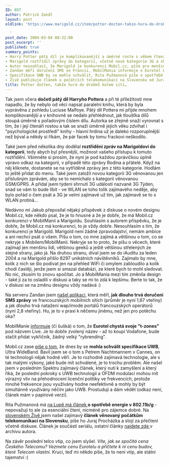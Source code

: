 ```yaml
---
ID: 897
author: Patrick Zandl
layout: post
oldlink: 'https://www.marigold.cz/item/potter-docten-takze-hura-do-drobku-kolem-siti

  '
post_date: 2004-03-04 08:32:00
post_excerpt: ''
published: true
summary_points:
- Harry Potter pátý díl je komplikovanější a úměrně roste s věkem čtenářů.
- Marigold roztřídil zprávy do kategorií, včetně nové kategorie 3G a shrnutí 3G Týden.
- Autor nesouhlasí, že Marigold je konkurencí Mobil.cz, píše pro menšinu geeků.
- Zandan měří doručení SMS ve Francii, MobilMania informuje o Eurotel Live.
- Specifikace UWB by se mohla schválit, Rita Pužmanová píše o spotřebě energie 802.11b/g.
- Živě publikuje článek o počátcích telekomunikací na Slovensku od Juraje Procházky.
title: Potter dočten, takže hurá do drobků kolem sítí…
---
```


<p>
Tak jsem včera <STRONG>dočetl pátý díl Harryho Pottera</STRONG> a při té příležitosti mne napadlo, že by nebylo od věci napsat paralelní knihu, která by byla vyprávěna z pohledu Luciuse Malfoye. Pátý díl Pottera mi přijde mnohem komplikovanější a v knihovně se nedalo přehlédnout, jak tloušťka dílů stoupá úměrně s pořadovým číslem dílu. Autorka se zřejmě snaží vyrovnat s tím, že i její čtenáři rostou a tak se snaží úměrně jejich věku zdvihat i "psychologické prostředí" knihy - hlavní hrdina už je daleko rozporuplnější než býval a někdy si říkám, že pár facek by tomu frackovi neškodilo.</p>

<p>
Také jsem před několika dny dodělal <STRONG>roztřídění zpráv na Marigoldovi do kategorií</STRONG>, tedy abych byl přesnější, možnost vašeho přístupu k tomuto roztřídění. Všimněte si prosím, že nyní je pod každou zprávičkou úplně vpravo odkaz na kategorii, v případě této zprávy Rodina a přátelé. Když na něj kliknete, dostanete se na vytříděné zprávy jen z této kategorie. Hodlám to ještě přidat do menu. Také jsem založil novou kategorii 3G věnovanou jen příslušným zprávám, aby se to nemíchalo s kategorií věnovanou GSM/GPRS. A přidal jsem týdení shrnutí 3G událostí nazvané 3G Týden, snad se vám to bude líbit - ve WLAN se toho tolik zajímavého neděje, aby bylo pořád o čem psát a 3G je velmi zajímavé už tím, jak zajímavě se to s WLAN protíná...</p>

<p>
Nedávno mi Jakub přeposílal nějaký příspěvek z diskuse o novém designu Mobil.cz, kde někdo psal, že je to hnusné a že je dobře, že má Mobil.cz konkurenci v MobilManii a Marigoldu. Souhlasím s autorem příspěvku, že je dobře, že Mobil.cz má konkurenci, to je vždy dobře. Nesouhlasím s tím, že konkurencí je Marigold. Marigold není žádné zpravodajství, nemám ambice a ani nechci psát o všem. Píšu o tom, co mne zajímá a většinou o tom, co se nekryje s Mobilem/MobilManii. Nekryje se to proto, že píšu o věcech, které zajímají jen menšinu lidí, většinou geeků a ještě většinou střelených ze stejné strany, jako já. Na druhou stranu, díval jsem se do iAuditu za leden 2004 a na Marigold přišlo 8297 unikátních návštěvníků. Zajímalo by mne, kolik z nich se šlo podívat jen na přehled WiFi či omylem zabloudilo a kolik chodí častěji, jenže jsem si smazal databázi, ze které bych to mohl sledovat. No nic, zkusím to znovu spočítat. Jo a MobilMania mezi tím změnila design - také ji za to osladili v diskusi a taky se mi to zdá k lepšímu. Berte to tak, že v diskusi se na změnu designu vždy nadává :)</p>

<p>
Na serveru Zandan jsem <A href="http://test.zandan.com/website/mdw_operators.asp#sms" target=_blank>našel aplikaci,</A> která měří, <STRONG>jak dlouho trvá doručení SMS zprávy</STRONG> ve francouzských mobilních sítích (průměr je nyní 1,67 vteřiny) a jak dlouho trvá natažení wap/imode portálů francouzských operátorů (nyní 2,8 vteřiny). Hu, je to v praxi k něčemu jinému, než jen pro potěchu oka?</p>

<p>
MobilManie <A href="http://www.mobilmania.cz/Bleskovky/AR.asp?ARI=106725" target=_blank>informuje</A>&#160;(či šušká)&#160;o tom, že <STRONG>Eurotel chystá svoje "t-zones"</STRONG> pod názvem Live. Je to dobře zvolený název - až to koupí Vodafone, bude stačit přidat vykřičník, žádný velký "rybrending". </p>

<p>
Mobil.cz zase <A href="http://mobil.idnes.cz/mobilni_komunikace/mobilni_technologie/uwbcsp040302.html" target=_blank>píše o tom</A>, že dnes by se <STRONG>mohla schválit specifikace UWB</STRONG>, Ultra WideBand. Bavil jsem se o tom s Petrem Nachtmannem v Cannes, on té technologii nějak hodně věří. Je to rozhodně zajímavá technologie, ale s tak malými výkony, jaké bude mít schválené, je to trochu problém. Ale našel jsem v posledním Spektru zajímavý článek, který nutí k zamyšlení a který říká, že poslední pokroky s UWB technologií a OFDM modulací mohou mít výrazný vliv na přehodnocení licenční politiky ve frekvencích, protože mnohé frekvence jsou využívány hodne neefektivně a mohly by být simultánně využívány něčím jako UWB. Prostuduji a dám vědět (odkaz není, článek mám v papírové verzi).</p>

<p>
Rita Pužmanová má <A href="http://www.lupa.cz/clanek.php3?show=3256" target=_blank>na Lupě má článek </A><STRONG>o spotřebě energie v 802.11b/g</STRONG> - nepovažuji to ale za esenciální čtení, nicméně pro zájemce dobré. Na <A href="http://www.zive.sk/H/Mobil/Ar.asp?ARI=107784&amp;CAI=2134" target=_blank>slovenském Živě </A>jsem našel zajímavý <STRONG>článek věnovaný počátkům telekomunikací na Slovensku</STRONG>, píše ho Juraj Procházka a stojí za přečtení včetně diskuse. Článek je součástí seriálu, ostatní články <A href="http://www.zive.sk/Authors/default.asp?AUI=512" target=_blank>najdete zde </A>v archivu autora. </p>

<p>
Na závěr poslední telco vtip, co jsem slyšel. <EM>Víte, jak se spočítá cena Českého Telecomu? Vezmete cenu Eurotelu a přičtete k ní cenu budov, které Telecom vlastní.</EM> Kruci, teď mi někdo píše, že to není vtip, ale státní tajemství :(</p>